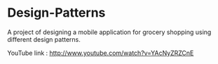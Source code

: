 Design-Patterns
===============

A project of designing a mobile application for grocery shopping using different design patterns.

YouTube link : http://www.youtube.com/watch?v=YAcNyZRZCnE
